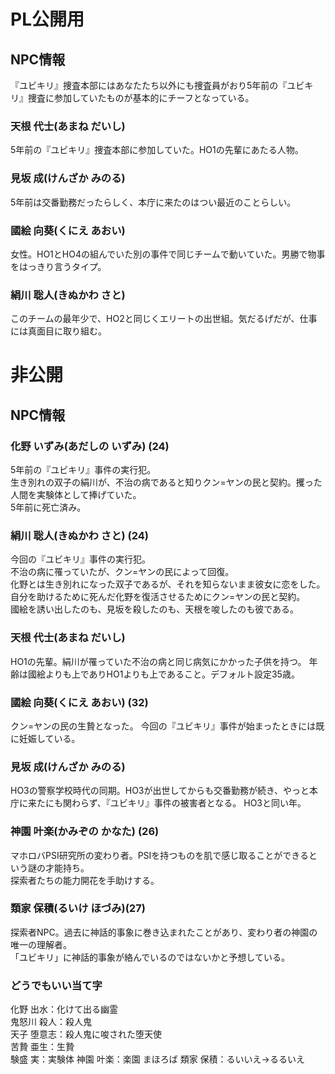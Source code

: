 
# PL公開用
## NPC情報
『ユビキリ』捜査本部にはあなたたち以外にも捜査員がおり5年前の『ユビキリ』捜査に参加していたものが基本的にチーフとなっている。

### 天根 代士(あまね だいし)
5年前の『ユビキリ』捜査本部に参加していた。HO1の先輩にあたる人物。

### 見坂 成(けんざか みのる)
5年前は交番勤務だったらしく、本庁に来たのはつい最近のことらしい。

### 國絵 向葵(くにえ あおい)
女性。HO1とHO4の組んでいた別の事件で同じチームで動いていた。男勝で物事をはっきり言うタイプ。

### 絹川 聡人(きぬかわ さと)
このチームの最年少で、HO2と同じくエリートの出世組。気だるげだが、仕事には真面目に取り組む。

# 非公開
## NPC情報
### 化野 いずみ(あだしの いずみ) (24)
5年前の『ユビキリ』事件の実行犯。  
生き別れの双子の絹川が、不治の病であると知りクン=ヤンの民と契約。攫った人間を実験体として捧げていた。  
5年前に死亡済み。  

### 絹川 聡人(きぬかわ さと) (24)
今回の『ユビキリ』事件の実行犯。  
不治の病に罹っていたが、クン=ヤンの民によって回復。  
化野とは生き別れになった双子であるが、それを知らないまま彼女に恋をした。  
自分を助けるために死んだ化野を復活させるためにクン=ヤンの民と契約。  
國絵を誘い出したのも、見坂を殺したのも、天根を唆したのも彼である。  

### 天根 代士(あまね だいし)
HO1の先輩。絹川が罹っていた不治の病と同じ病気にかかった子供を持つ。
年齢は國絵よりも上でありHO1よりも上であること。デフォルト設定35歳。

### 國絵 向葵(くにえ あおい) (32)
クン=ヤンの民の生贄となった。
今回の『ユビキリ』事件が始まったときには既に妊娠している。

### 見坂 成(けんざか みのる)
HO3の警察学校時代の同期。HO3が出世してからも交番勤務が続き、やっと本庁に来たにも関わらず、『ユビキリ』事件の被害者となる。
HO3と同い年。

### 神園 叶楽(かみぞの かなた) (26)
マホロバPSI研究所の変わり者。PSIを持つものを肌で感じ取ることができるという謎の才能持ち。  
探索者たちの能力開花を手助けする。

### 類家 保積(るいけ ほづみ)(27)
探索者NPC。過去に神話的事象に巻き込まれたことがあり、変わり者の神園の唯一の理解者。  
「ユビキリ」に神話的事象が絡んでいるのではないかと予想している。

### どうでもいい当て字
化野 出水：化けて出る幽霊   
鬼怒川 殺人：殺人鬼  
天子 堕意志：殺人鬼に唆された堕天使  
苦贄 亜生：生贄  
験盛 実：実験体
神園 叶楽：楽園 まほろば
類家 保積：るいいえ→るるいえ